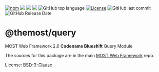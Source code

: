 [![npm](https://img.shields.io/npm/v/@themost%2Fquery.svg)](https://www.npmjs.com/package/@themost%2Fquery)
![](https://img.shields.io/david/themost-framework/themost?path=modules%2F%40themost%2Fquery) ![](https://img.shields.io/david/peer/themost-framework/themost?path=modules%2F%40themost%2Fquery)
![](https://img.shields.io/david/dev/themost-framework/themost?path=modules%2F%40themost%2Fquery)
![GitHub top language](https://img.shields.io/github/languages/top/themost-framework/themost)
[![License](https://img.shields.io/npm/l/@themost/query)](https://github.com/themost-framework/themost/blob/master/LICENSE)
![GitHub last commit](https://img.shields.io/github/last-commit/themost-framework/themost)
![GitHub Release Date](https://img.shields.io/github/release-date/themost-framework/themost)

# @themost/query
MOST Web Framework 2.0 **Codename Blueshift** Query Module

The sources for this package are in the main [MOST Web Framework](http://github.com/kbarbounakis/themost) repo.

License: [BSD-3-Clause](https://github.com/kbarbounakis/themost/blob/master/LICENSE)
